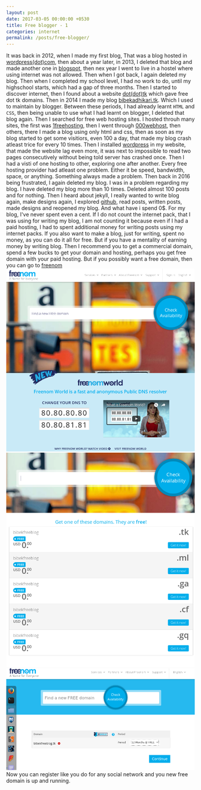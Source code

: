 ```yaml
---
layout: post
date: 2017-03-05 00:00:00 +0530
title: Free blogger - 1
categories: internet
permalink: /posts/free-blogger/
---
```

It was back in 2012, when I made my first blog, That was a blog hosted in [wordpress(dot)com](http://wordpress.com), then about a year later, in 2013, I deleted that blog and made another one in [blogspot](http://blogspot.com), then nex year I went to live in a hostel where using internet was not allowed. Then when I got back, I again deleted my blog. Then when I completed my school level, I had no work to do, until my highschool starts, which had a gap of three months. Then I started to discover internet, then I found about a website [dot(dot)tk](dot.tk) which gave free dot tk domains. Then in 2014 I made my blog [bibekadhikari.tk](/). Which I used to maintain by blogger. Between these periods, I had already learnt `HTML` and `CSS`, then being unable to use what I had learnt on blogger, I deleted that blog again. Then I searched for free web hosting sites. I hosted throuh many sites, the first was [1freehosting](http://1freehosting.com), then I went through [000webhost](http://000webhost.com), then others, there I made a blog using only html and css, then as soon as my blog started to get some visitiors, even 100 a day, that made my blog crash atleast trice for every 10 times. Then I installed [wordpress](http://wordpress.com) in my website, that made the website lag even more, it was next to impossible to read two pages consecutively without being told server has crashed once. Then I had a visti of one hosting to other, exploring one after another. Every free hosting provider had atleast one problem. Either it be speed, bandwidth, space, or anything. Something always made a problem. Then back in 2016 being frustrated, I again deleted my blog. I was in a problem regarding my blog. I have deleted my blog more than 10 times. Deleted almost 100 posts and for nothing. Then I heard about jekyll, I really wanted to write blog again, make designs again, I explored [github](http://github.com), read posts, written posts, made designs and reopened my blog. And what have i spend 0$. For my blog, I've never spent even a cent. If I do not count the internet pack, that I was using for writing my blog, I am not counting it because even if I had a paid hosting, I had to spent additional money for writing posts using my internet packs. If you also want to make a blog, just for writing, spent no money, as you can do it all for free. But if you have a mentality of earning money by writing blog. Then I recommend you to get a commercial domain, spend a few bucks to get your domain and hosting, perhaps you get free domain with your paid hosting. But if you possibly want a free domain, then you can go to [freenom](http://freenom.com)
![Freenom1](/img/freenom1.png)
![Freenom2](/img/freenom2.png)
![Freenom3](/img/freenom3.png)
![Freenom4](/img/freenom4.png)
Now you can register like you do for any social network and you new free domain is up and running.
